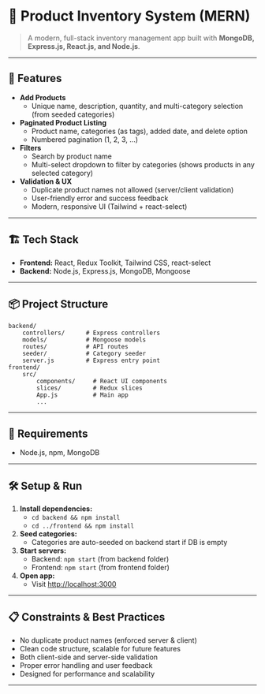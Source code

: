 
# 🛒 Product Inventory System (MERN)

>A modern, full-stack inventory management app built with **MongoDB, Express.js, React.js, and Node.js**.

---

## 🚀 Features

- **Add Products**
	- Unique name, description, quantity, and multi-category selection (from seeded categories)
- **Paginated Product Listing**
	- Product name, categories (as tags), added date, and delete option
	- Numbered pagination (1, 2, 3, ...)
- **Filters**
	- Search by product name
	- Multi-select dropdown to filter by categories (shows products in any selected category)
- **Validation & UX**
	- Duplicate product names not allowed (server/client validation)
	- User-friendly error and success feedback
	- Modern, responsive UI (Tailwind + react-select)

---

## 🏗️ Tech Stack

- **Frontend:** React, Redux Toolkit, Tailwind CSS, react-select
- **Backend:** Node.js, Express.js, MongoDB, Mongoose

---

## 📦 Project Structure

```
backend/
	controllers/      # Express controllers
	models/           # Mongoose models
	routes/           # API routes
	seeder/           # Category seeder
	server.js         # Express entry point
frontend/
	src/
		components/     # React UI components
		slices/         # Redux slices
		App.js          # Main app
		...
```

---

## 📝 Requirements

- Node.js, npm, MongoDB

---

## 🛠️ Setup & Run

1. **Install dependencies:**
	 - `cd backend && npm install`
	 - `cd ../frontend && npm install`
2. **Seed categories:**
	 - Categories are auto-seeded on backend start if DB is empty
3. **Start servers:**
	 - Backend: `npm start` (from backend folder)
	 - Frontend: `npm start` (from frontend folder)
4. **Open app:**
	 - Visit [http://localhost:3000](http://localhost:3000)

---

## 📋 Constraints & Best Practices

- No duplicate product names (enforced server & client)
- Clean code structure, scalable for future features
- Both client-side and server-side validation
- Proper error handling and user feedback
- Designed for performance and scalability

---

